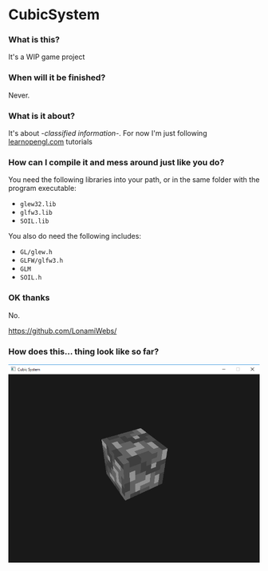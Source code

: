 # CubicSystem
### What is this?
It's a WIP game project

### When will it be finished?
Never.

### What is it about?
It's about -_classified information_-. For now I'm just following [learnopengl.com](http://www.learnopengl.com) tutorials

### How can I compile it and mess around just like you do?
You need the following libraries into your path, or in the same folder with the program executable:
- `glew32.lib`
- `glfw3.lib`
- `SOIL.lib`

You also do need the following includes:
- `GL/glew.h`
- `GLFW/glfw3.h`
- `GLM`
- `SOIL.h`

### OK thanks
No.

https://github.com/LonamiWebs/
### How does this... thing look like so far?
![Game teaser preview](https://raw.githubusercontent.com/LonamiWebs/CubicSystem/master/ProjectImages/preview.png "Game teaser")